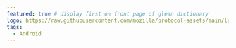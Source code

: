 ```yaml
---
featured: true # display first on front page of glean dictionary
logo: https://raw.githubusercontent.com/mozilla/protocol-assets/main/logos/firefox/browser/logo.svg
tags:
  - Android
---
```

